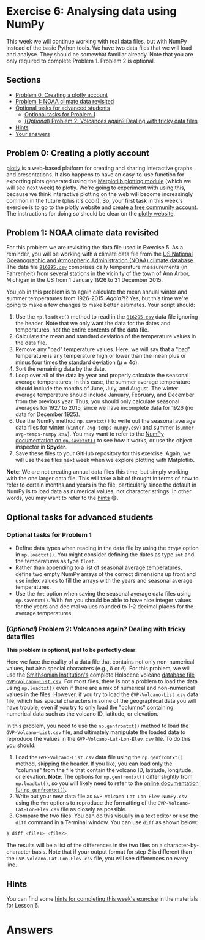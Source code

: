 # Exercise 6: Analysing data using NumPy
This week we will continue working with real data files, but with NumPy instead of the basic Python tools.
We have two data files that we will load and analyse.
They should be somewhat familiar already.
Note that you are only required to complete Problem 1.
Problem 2 is optional.

## Sections
- [Problem 0: Creating a plotly account](#problem-0-creating-a-plotly-account)
- [Problem 1: NOAA climate data revisited](#problem-1-noaa-climate-data-revisited)
- [Optional tasks for advanced students](#optional-tasks-for-advanced-students)
  - [Optional tasks for Problem 1](#optional-tasks-for-problem-1)
  - [(*Optional*) Problem 2: Volcanoes again? Dealing with tricky data files](#optional-problem-2-volcanoes-again-dealing-with-tricky-data-files)
- [Hints](#hints)
- [Your answers](#answers)

## Problem 0: Creating a plotly account
[plotly](https://plot.ly/) is a web-based platform for creating and sharing interactive graphs and presentations.
It also happens to have an easy-to-use function for exporting plots generated using the [Matplotlib plotting module](http://matplotlib.org/) (which we will see next week) to plotly.
We're going to experiment with using this, because we think interactive plotting on the web will become increasingly common in the future (plus it's cool!).
So, your first task in this week's exercise is to go to the plotly website and [create a free community account](https://plot.ly/accounts/login/?action=signup).
The instructions for doing so should be clear on the [plotly website](https://plot.ly/).

## Problem 1: NOAA climate data revisited
For this problem we are revisiting the data file used in Exercise 5.
As a reminder, you will be working with a climate data file from the [US National Oceanographic and Atmospheric Administration (NOAA) climate database](https://www.ncdc.noaa.gov/cdo-web/).
The data file [`816295.csv`](Data/816295.csv) comprises daily temperature measurements (in Fahrenheit) from several stations in the vicinity of the town of Ann Arbor, Michigan in the US from 1 January 1926 to 31 December 2015.

You job in this problem is to again calculate the mean annual winter and summer temperatures from 1926-2015.
*Again?!?*
Yes, but this time we're going to make a few changes to make better estimates.
Your script should:

1. Use the `np.loadtxt()` method to read in the [`816295.csv`](Data/816295.csv) data file ignoring the header.
Note that we only want the data for the dates and temperatures, not the entire contents of the data file.
2. Calculate the mean and standard deviation of the temperature values in the data file.
3. Remove any "bad" temperature values. Here, we will say that a "bad" temperature is any temperature high or lower than the mean plus or minus four times the standard deviation (μ ± 4σ).
4. Sort the remaining data by the date.
5. Loop over all of the data by year and properly calculate the seasonal average temperatures.
In this case, the summer average temperature should include the months of June, July, and August.
The winter average temperature should include January, February, and December from the previous year.
Thus, you should only calculate seasonal averages for 1927 to 2015, since we have incomplete data for 1926 (no data for December 1925).
6. Use the NumPy method `np.savetxt()` to write out the seasonal average data files for winter (`winter-avg-temps-numpy.csv`) and summer (`summer-avg-temps-numpy.csv`).
You may want to refer to the [NumPy documentation on `np.savetxt()`](http://docs.scipy.org/doc/numpy/reference/generated/numpy.savetxt.html) to see how it works, or use the object inspector in **Spyder**.
7. Save these files to your GitHub repository for this exercise.
Again, we will use these files next week when we explore plotting with Matplotlib.

**Note**: We are not creating annual data files this time, but simply working with the one larger data file.
This will take a bit of thought in terms of how to refer to certain months and years in the file, particularly since the default in NumPy is to load data as numerical values, not character strings.
In other words, you may want to refer to the [hints](https://github.com/Python-for-geo-people/Lesson-6-Intro-to-NumPy/blob/master/Lesson/hints.md) :smile:.

## Optional tasks for advanced students
### Optional tasks for Problem 1

- Define data types when reading in the data file by using the `dtype` option in `np.loadtxt()`.
You might consider defining the dates as type `int` and the temperatures as type `float`.
- Rather than appending to a list of seasonal average temperatures, define two empty NumPy arrays of the correct dimensions up front and use index values to fill the arrays with the years and seasonal average temperatures.
- Use the `fmt` option when saving the seasonal average data files using `np.savetxt()`.
With `fmt` you should be able to have nice integer values for the years and decimal values rounded to 1-2 decimal places for the average temperatures.

### (*Optional*) Problem 2: Volcanoes again? Dealing with tricky data files
**This problem is optional, just to be perfectly clear**.

Here we face the reality of a data file that contains not only non-numerical values, but also special characters (e.g., ö or é).
For this problem, we will use the [Smithsonian Institution's](http://volcano.si.edu/) complete Holocene volcano [database file `GVP-Volcano-List.csv`](Data/GVP-Volcano-List.csv).
For most files, there is not a problem to load the data using `np.loadtxt()` even if there are a mix of numerical and non-numerical values in the files.
However, if you try to load the `GVP-Volcano-List.csv` data file, which has special characters in some of the geographical data you will have trouble, even if you try to only load the "columns" containing numerical data such as the volcano ID, latitude, or elevation.

In this problem, you need to use the `np.genfromtxt()` method to load the `GVP-Volcano-List.csv` file, and ultimately manipulate the loaded data to reproduce the values in the `GVP-Volcano-Lat-Lon-Elev.csv` file.
To do this you should:

1. Load the `GVP-Volcano-List.csv` data file using the `np.genfromtxt()` method, skipping the header.
If you like, you can load only the "columns" from the file that contain the volcano ID, latitude, longitude, or elevation.
**Note**: The options for `np.genfromtxt()` differ slightly from `np.loadtxt()`, so you will likely need to refer to the [online documentation for `np.genfromtxt()`](http://docs.scipy.org/doc/numpy/reference/generated/numpy.genfromtxt.html).
2. Write out your new data file as `GVP-Volcano-Lat-Lon-Elev-NumPy.csv` using the `fmt` options to reproduce the formatting of the `GVP-Volcano-Lat-Lon-Elev.csv` file as closely as possible.
3. Compare the two files.
You can do this visually in a text editor or use the `diff` command in a Terminal window.
You can use `diff` as shown below:

```bash
$ diff <file1> <file2>
```
The results will be a list of the differences in the two files on a character-by-character basis.
Note that if your output format for step 2 is different than the `GVP-Volcano-Lat-Lon-Elev.csv` file, you will see differences on every line.

## Hints
You can find some [hints for completing this week's exercise](https://github.com/Python-for-geo-people/Lesson-6-Intro-to-NumPy/blob/master/Lesson/hints.md) in the materials for Lesson 6.

# Answers
